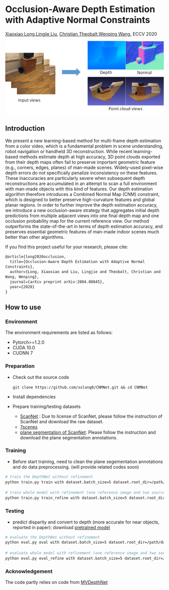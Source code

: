 # Occlusion-Aware Depth Estimation with Adaptive Normal Constraints
[Xiaoxiao Long](https://www.xxlong.site),[Lingjie Liu](https://lingjie0206.github.io), [Christian Theobalt](http://people.mpi-inf.mpg.de/~theobalt/),[Wenping Wang](https://i.cs.hku.hk/~wenping), ECCV 2020

<p align="center">
    <img src="./docs/images/teaser.png" alt="Image" width="512"  />
</p>

## Introduction
We present a new learning-based method for multi-frame depth estimation from a color video, which is a fundamental problem in scene understanding, robot navigation or handheld 3D reconstruction. While recent learning-based methods estimate depth at high accuracy, 3D point clouds exported from their depth maps often fail to preserve important geometric feature (e.g., corners, edges, planes) of man-made scenes. Widely-used pixel-wise depth errors do not specifically penalize inconsistency on these features. These inaccuracies are particularly severe when subsequent depth reconstructions are accumulated in an attempt to scan a full environment with man-made objects with this kind of features. Our depth estimation algorithm therefore introduces a Combined Normal Map (CNM) constraint, which is designed to better preserve high-curvature features and global planar regions.
In order to further improve the depth estimation accuracy, we introduce a new occlusion-aware strategy that aggregates initial depth predictions from multiple adjacent views into one final depth map and one occlusion probability map for the current reference view. Our method outperforms the state-of-the-art in terms of depth estimation accuracy, and preserves essential geometric features of man-made indoor scenes much better than other algorithms.

If you find this project useful for your research, please cite: 
```
@article{long2020occlusion,
  title={Occlusion-Aware Depth Estimation with Adaptive Normal Constraints},
  author={Long, Xiaoxiao and Liu, Lingjie and Theobalt, Christian and Wang, Wenping},
  journal={arXiv preprint arXiv:2004.00845},
  year={2020}
}
```

## How to use

### Environment
The environment requirements are listed as follows:
- Pytorch>=1.2.0
- CUDA 10.0 
- CUDNN 7

### Preparation
* Check out the source code 

    ```git clone https://github.com/xxlong0/CNMNet.git && cd CNMNet```
* Install dependencies 

* Prepare training/testing datasets
    * [ScanNet](http://www.scan-net.org/) : Due to license of ScanNet, please follow the instruction of ScanNet and download the raw dataset.
    * [7scenes](https://www.microsoft.com/en-us/research/project/rgb-d-dataset-7-scenes/)
    * [plane segmentation of ScanNet](https://github.com/NVlabs/planercnn): Please follow the instruction and download the plane segmentation annotations.
### Training
* Before start training, need to clean the plane segementation annotations and do data preprocessing. (will provide related codes soon)
```bash
# train the DepthNet without refinement
python train.py train with dataset.batch_size=5 dataset.root_dir=/path/dataset dataset.list_filepath=./scannet/train_plane_view3_scans0_999_interval2_error01.txt dataset.image_width=256 dataset.image_height=192 k_size=9

# train whole model with refinement (one reference image and two source images)
python train.py train_refine with dataset.batch_size=5 dataset.root_dir=/path/dataset dataset.list_filepath=./scannet/train_plane_view3_scans0_999_interval2_error01.txt dataset.image_width=256 dataset.image_height=192 k_size=9
```

### Testing
* predict disparity and convert to depth (more accurate for near objects, reported in paper): download [pretrained model](https://drive.google.com/file/d/1tjTIyph8qiPevlIxYcV2knkBScxHMN6W/view?usp=sharing)

```bash
# evaluate the DepthNet without refinement
python eval.py eval with dataset.batch_size=5 dataset.root_dir=/path/dataset dataset.list_filepath=./scannet/train_plane_view3_scans0_999_interval2_error01.txt dataset.image_width=256 dataset.image_height=192 k_size=9

# evaluate whole model with refinement (one reference image and two source images)
python eval.py eval_refine with dataset.batch_size=5 dataset.root_dir=/path/dataset dataset.list_filepath=./scannet/train_plane_view3_scans0_999_interval2_error01.txt dataset.image_width=256 dataset.image_height=192 k_size=9
```

### Acknowledgement
The code partly relies on code from [MVDepthNet](https://github.com/HKUST-Aerial-Robotics/MVDepthNet)
